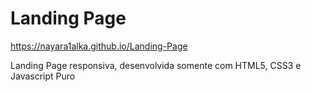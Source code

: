 # Landing Page
 https://nayara1alka.github.io/Landing-Page

Landing Page responsiva, desenvolvida somente com HTML5, CSS3 e Javascript Puro

